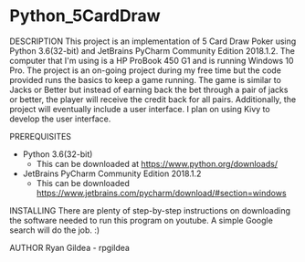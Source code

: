 # Python_5CardDraw

DESCRIPTION
This project is an implementation of 5 Card Draw Poker using Python 3.6(32-bit) and JetBrains PyCharm Community Edition 2018.1.2. The 
computer that I'm using is a HP ProBook 450 G1 and is running Windows 10 Pro. The project is an on-going project during my free time but 
the code provided runs the basics to keep a game running. The game is similar to Jacks or Better but instead of earning back the bet 
through a pair of jacks or better, the player will receive the credit back for all pairs. Additionally, the project will eventually 
include a user interface. I plan on using Kivy to develop the user interface.

PREREQUISITES
- Python 3.6(32-bit)
    - This can be downloaded at https://www.python.org/downloads/
- JetBrains PyCharm Community Edition 2018.1.2
    - This can be downloaded https://www.jetbrains.com/pycharm/download/#section=windows
    
INSTALLING
There are plenty of step-by-step instructions on downloading the software needed to run this program on youtube. A simple Google
search will do the job. :)

AUTHOR
Ryan Gildea - rpgildea
